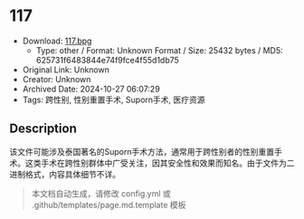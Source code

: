 # 117

- Download: [117.bpg](117.bpg)
    - Type: other / Format: Unknown Format / Size: 25432 bytes / MD5: 625731f6483844e74f9fce4f55d1db75
- Original Link: Unknown
- Creator: Unknown
- Archived Date: 2024-10-27 06:07:29
- Tags: 跨性别, 性别重置手术, Suporn手术, 医疗资源

## Description

该文件可能涉及泰国著名的Suporn手术方法，通常用于跨性别者的性别重置手术。这类手术在跨性别群体中广受关注，因其安全性和效果而知名。由于文件为二进制格式，内容具体细节不详。

> 本文档自动生成，请修改 config.yml 或 .github/templates/page.md.template 模板
